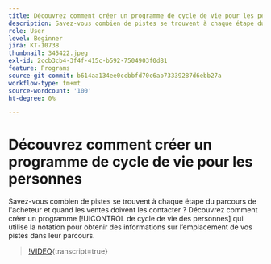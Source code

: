 ```yaml
---
title: Découvrez comment créer un programme de cycle de vie pour les personnes
description: Savez-vous combien de pistes se trouvent à chaque étape du parcours de l'acheteur et quand les ventes doivent les contacter ? Découvrez comment créer un programme [!UICONTROL de cycle de vie des personnes] qui utilise la notation pour obtenir des informations sur l’emplacement de vos pistes dans leur parcours.
role: User
level: Beginner
jira: KT-10738
thumbnail: 345422.jpeg
exl-id: 2ccb3cb4-3f4f-415c-b592-7504903f0d81
feature: Programs
source-git-commit: b614aa134ee0ccbbfd70c6ab73339287d6ebb27a
workflow-type: tm+mt
source-wordcount: '100'
ht-degree: 0%

---
```


# Découvrez comment créer un programme de cycle de vie pour les personnes

Savez-vous combien de pistes se trouvent à chaque étape du parcours de l&#39;acheteur et quand les ventes doivent les contacter ? Découvrez comment créer un programme [!UICONTROL de cycle de vie des personnes] qui utilise la notation pour obtenir des informations sur l’emplacement de vos pistes dans leur parcours.

>[!VIDEO](https://video.tv.adobe.com/v/345422/?quality=12&learn=on){transcript=true}
